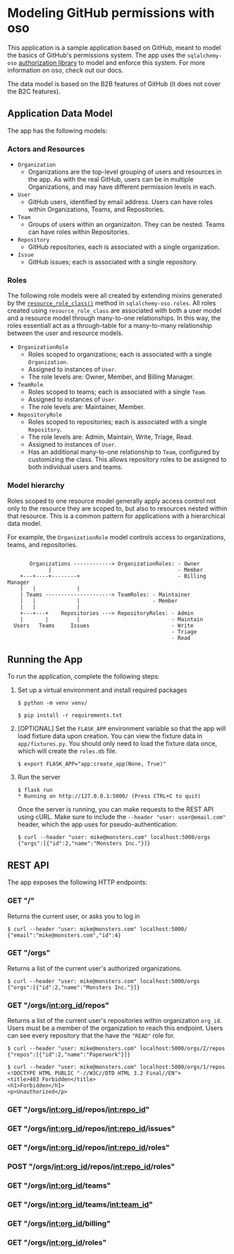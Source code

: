 # Modeling GitHub permissions with oso

This application is a sample application based on GitHub, meant to model the basics of GitHub's permissions system.
The app uses the `sqlalchemy-oso` [authorization library](https://docs.osohq.com/using/frameworks/sqlalchemy.html) to model and enforce this system. For more information on oso, check out our docs.

The data model is based on the B2B features of GitHub (it does not cover the B2C features).

## Application Data Model

The app has the following models:

### Actors and Resources

- `Organization`
  - Organizations are the top-level grouping of users and resources in the app. As with the real GitHub, users can be in multiple Organizations, and may have different permission levels in each.
- `User`
  - GitHub users, identified by email address. Users can have roles within Organizations, Teams, and Repositories.
- `Team`
  - Groups of users within an organizaiton. They can be nested. Teams can have roles within Repositories.
- `Repository`
  - GitHub repositories, each is associated with a single organization.
- `Issue`
  - GitHub issues; each is associated with a single repository.

### Roles

The following role models were all created by extending mixins generated by
the
[`resource_role_class()`](https://docs.osohq.com/using/frameworks/sqlalchemy.html#sqlalchemy_oso.roles.resource_role_class)
method in `sqlalchemy-oso.roles`. All roles created using
`resource_role_class` are associated with both a user model and a resource
model through many-to-one relationships. In this way, the roles essentiall
act as a through-table for a many-to-many relationship between the user and
resource models.

- `OrganizationRole`
  - Roles scoped to organizations; each is associated with a single `Organization`.
  - Assigned to instances of `User`.
  - The role levels are: Owner, Member, and Billing Manager.
- `TeamRole`
  - Roles scoped to teams; each is associated with a single `Team`.
  - Assigned to instances of `User`.
  - The role levels are: Maintainer, Member.
- `RepositoryRole`
  - Roles scoped to repositories; each is associated with a single `Repository`.
  - The role levels are: Admin, Maintain, Write, Triage, Read.
  - Assigned to instances of `User`.
  - Has an additional many-to-one relationship to `Team`, configured by
    customizing the class. This allows repository roles to be assigned to both
    individual users and teams.

### Model hierarchy

Roles scoped to one resource model generally apply access control not only to
the resource they are scoped to, but also to resources nested within that
resource. This is a common pattern for applications with a hierarchical data
model.

For example, the `OrganizationRole` model controls access to organizations,
teams, and repositories.

```

       Organizations ------------> OrganizationRoles: - Owner
             |                                        - Member
    +---+----+--------+                               - Billing Manager
    |   |             |
    | Teams ---------------------> TeamRoles: - Maintainer
    |   |             |                       - Member
    |   |             |
    +---+---+    Repositories ---> RepositoryRoles: - Admin
    |       |         |                             - Maintain
  Users   Teams     Issues                          - Write
                                                    - Triage
                                                    - Read

```

## Running the App

To run the application, complete the following steps:

1. Set up a virtual environment and install required packages

   ```
   $ python -m venv venv/

   $ pip install -r requirements.txt
   ```

2. [OPTIONAL] Set the `FLASK_APP` environment variable so that the app will
   load fixture data upon creation. You can view the fixture data in
   `app/fixtures.py`. You should only need to load the fixture data once, which
   will create the `roles.db` file.

   ```
   $ export FLASK_APP="app:create_app(None, True)"
   ```

3. Run the server

   ```
   $ flask run
   * Running on http://127.0.0.1:5000/ (Press CTRL+C to quit)
   ```

   Once the server is running, you can make requests to the REST API using
   cURL. Make sure to include the `--header "user: user@email.com"` header,
   which the app uses for pseudo-authentication:

   ```
   $ curl --header "user: mike@monsters.com" localhost:5000/orgs
   {"orgs":[{"id":2,"name":"Monsters Inc."}]}
   ```

## REST API

The app exposes the following HTTP endpoints:

### GET "/"

Returns the current user, or asks you to log in

```
$ curl --header "user: mike@monsters.com" localhost:5000/
{"email":"mike@monsters.com","id":4}
```

### GET "/orgs"

Returns a list of the current user's authorized organizations.

```
$ curl --header "user: mike@monsters.com" localhost:5000/orgs
{"orgs":[{"id":2,"name":"Monsters Inc."}]}
```

### GET "/orgs/<int:org_id>/repos"

Returns a list of the current user's repositories within organization `org_id`.
Users must be a member of the organization to reach this endpoint.
Users can see every repository that the have the `"READ"` role for.

```
$ curl --header "user: mike@monsters.com" localhost:5000/orgs/2/repos
{"repos":[{"id":2,"name":"Paperwork"}]}
```

```
$ curl --header "user: mike@monsters.com" localhost:5000/orgs/1/repos
<!DOCTYPE HTML PUBLIC "-//W3C//DTD HTML 3.2 Final//EN">
<title>403 Forbidden</title>
<h1>Forbidden</h1>
<p>Unauthorized</p>
```

### GET "/orgs/<int:org_id>/repos/<int:repo_id>"

### GET "/orgs/<int:org_id>/repos/<int:repo_id>/issues"

### GET "/orgs/<int:org_id>/repos/<int:repo_id>/roles"

### POST "/orgs/<int:org_id>/repos/<int:repo_id>/roles"

### GET "/orgs/<int:org_id>/teams"

### GET "/orgs/<int:org_id>/teams/<int:team_id>"

### GET "/orgs/<int:org_id>/billing"

### GET "/orgs/<int:org_id>/roles"
